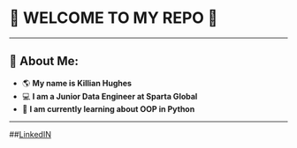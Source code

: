 # :wave: WELCOME TO MY REPO :wave:
---

## :book: About Me:

- :earth_americas: **My name is Killian Hughes**
- :computer: **I am a Junior Data Engineer at Sparta Global**
- :snake: **I am currently learning about OOP in Python**

---

##[LinkedIN](https://www.linkedin.com/in/killian-hughes-489059221) 